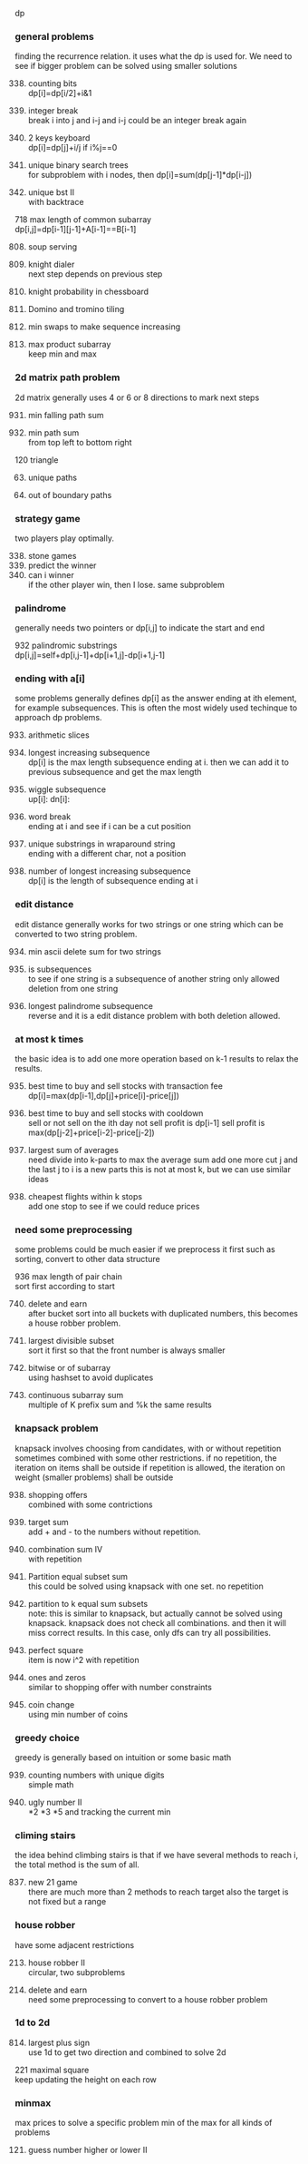 dp
### general problems
finding the recurrence relation.
it uses what the dp is used for. We need to see if bigger problem can be solved using smaller solutions

338. counting bits<br/>
dp[i]=dp[i/2]+i&1

937. integer break<br/>
break i into j and i-j and i-j could be an integer break again

941. 2 keys keyboard<br/>
dp[i]=dp[j]+i/j if i%j==0

65. unique binary search trees<br/>
for subproblem with i nodes, then dp[i]=sum(dp[j-1]*dp[i-j])

95. unique bst II<br/>
with backtrace

718 max length of common subarray<br/>
dp[i,j]=dp[i-1][j-1]+A[i-1]==B[i-1]

808. soup serving<br/>

935. knight dialer<br/>
next step depends on previous step

815. knight probability in chessboard<br/>

790. Domino and tromino tiling<br/>

801. min swaps to make sequence increasing<br/>

152. max product subarray<br/>
keep min and max

### 2d matrix path problem
2d matrix generally uses 4 or 6 or 8 directions to mark next steps

931. min falling path sum<br/>

64. min path sum<br/>
from top left to bottom right

120 triangle<br/>

63. unique paths<br/>

576. out of boundary paths<br/>

### strategy game
two players play optimally.

338. stone games<br/>
940. predict the winner<br/>
464. can i winner<br/>
if the other player win, then I lose. same subproblem

### palindrome
generally needs two pointers or dp[i,j] to indicate the start and end

932 palindromic substrings<br/>
dp[i,j]=self+dp[i,j-1]+dp[i+1,j]-dp[i+1,j-1]

### ending with a[i]
some problems generally defines dp[i] as the answer ending at ith element, for example subsequences. This is often the most widely used techinque to approach dp problems.

933. arithmetic slices<br/>

300. longest increasing subsequence<br/>
dp[i] is the max length subsequence ending at i.
then we can add it to previous subsequence and get the max length

376. wiggle subsequence<br/>
up[i]: 
dn[i]:

139. word break<br/>
ending at i and see if i can be a cut position

467. unique substrings in wraparound string<br/>
ending with a different char, not a position

64. number of longest increasing subsequence<br/>
dp[i] is the length of subsequence ending at i

### edit distance
edit distance generally works for two strings or one string which can be converted to two string problem.

934. min ascii delete sum for two strings<br/>

942. is subsequences<br/>
to see if one string is a subsequence of another string
only allowed deletion from one string

741. longest palindrome subsequence<br/>
reverse and it is a edit distance problem with both deletion allowed.

### at most k times
the basic idea is to add one more operation based on k-1 results to relax the results.

935. best time to buy and sell stocks with transaction fee<br/>
dp[i]=max(dp[i-1],dp[j]+price[i]-price[j])

309. best time to buy and sell stocks with cooldown<br/>
sell or not sell on the ith day
not sell profit is dp[i-1]
sell profit is max(dp[j-2]+price[i-2]-price[j-2])

813. largest sum of averages<br/>
need divide into k-parts to max the average sum
add one more cut j and the last j to i is a new parts
this is not at most k, but we can use similar ideas

787. cheapest flights within k stops<br/>
add one stop to see if we could reduce prices

### need some preprocessing
some problems could be much easier if we preprocess it first such as sorting, convert to other data structure

936 max length of pair chain<br/>
sort first according to start

740. delete and earn<br/>
after bucket sort into all buckets with duplicated numbers, this becomes a house robber problem.

368. largest divisible subset<br/>
sort it first so that the front number is always smaller

898. bitwise or of subarray<br/>
using hashset to avoid duplicates

6. continuous subarray sum<br/>
multiple of K
prefix sum and %k the same results

### knapsack problem
knapsack involves choosing from candidates, with or without repetition
sometimes combined with some other restrictions.
if no repetition, the iteration on items shall be outside
if repetition is allowed, the iteration on weight (smaller problems) shall be outside

938. shopping offers<br/>
combined with some contrictions

944. target sum<br/>
add + and - to the numbers without repetition.

377. combination sum IV<br/>
with repetition

416. Partition equal subset sum<br/>
this could be solved using knapsack with one set.
no repetition

698. partition to k equal sum subsets<br/>
note: this is similar to knapsack, but actually cannot be solved using knapsack. knapsack does not check all combinations.
and then it will miss correct results. In this case, only dfs can try all possibilities.

301. perfect square<br/>
item is now i^2 with repetition

474. ones and zeros<br/>
similar to shopping offer with number constraints

322. coin change<br/>
using min number of coins

### greedy choice
greedy is generally based on intuition or some basic math

939. counting numbers with unique digits<br/>
simple math

264. ugly number II<br/>
*2 *3 *5 and tracking the current min

### climing stairs
the idea behind climbing stairs is that if we have several methods to reach i, the total method is the sum of all.

837. new 21 game<br/>
there are much more than 2 methods to reach target
also the target is not fixed but a range

### house robber
have some adjacent restrictions

213. house robber II<br/>
circular, two subproblems

740. delete and earn<br/>
need some preprocessing to convert to a house robber problem

### 1d to 2d
814. largest plus sign<br/>
use 1d to get two direction and combined to solve 2d 

221 maximal square<br/>
keep updating the height on each row

### minmax
max prices to solve a specific problem
min of the max for all kinds of problems

121. guess number higher or lower II<br/>





